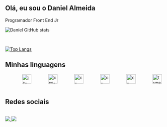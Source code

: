 ## Olá, eu sou o Daniel Almeida
Programador Front End Jr

![Daniel GitHub stats](https://github-readme-stats.vercel.app/api?username=daniel-almeid&show_icons=true&theme=dark)
  
<br/>

[![Top Langs](https://github-readme-stats.vercel.app/api/top-langs/?username=daniel-almeid)](https://github.com/daniel-almeid/github-readme-stats)


## Minhas linguagens
<div style="display: flex; justify-content: space-between;"> <br>
  <img align="center" height="30" width="" alt="js-icon"  src="https://img.shields.io/badge/JavaScript-F7DF1E?style=for-the-badge&logo=javascript&logoColor=black">

  <img align="center" height="30" width="" alt="css-icon" src="https://img.shields.io/badge/Sass-CC6699?style=for-the-badge&logo=sass&logoColor=white">

  <img align="center" height="30" width="" alt="c-icon" src="https://img.shields.io/badge/Tailwind_CSS-38B2AC?style=for-the-badge&logo=tailwind-css&logoColor=white">
  
  <img align="center" height="30" width="" alt="c-icon" src="https://img.shields.io/badge/Bootstrap-563D7C?style=for-the-badge&logo=bootstrap&logoColor=white">

  <img align="center" height="30" width="" alt="c-icon" src="https://img.shields.io/badge/React_Native-20232A?style=for-the-badge&logo=react&logoColor=61DAFB">

  <img align="center" height="30" width="" alt="typescript-icon" src="https://img.shields.io/badge/TypeScript-007ACC?style=for-the-badge&logo=typescript&logoColor=white">


          
</div><br/>

## Redes sociais
<div style="display: inline_block"><br/>
  <a href = "https://www.linkedin.com/in/daniel-almeida-01a8ab210/">
    <img width="" src="https://img.shields.io/badge/LinkedIn-0077B5?style=for-the-badge&logo=linkedin&logoColor=white">
  </a>
  <a href = "https://www.instagram.com/daniel.devx/">
    <img width="" src="https://img.shields.io/badge/Instagram-E4405F?style=for-the-badge&logo=instagram&logoColor=white">
  </a>
</div>


